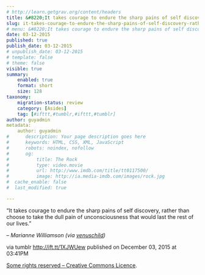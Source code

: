 ```yaml
---
# http://learn.getgrav.org/content/headers
title: &#8220;It takes courage to endure the sharp pains of self discovery, rather than choose to take the dull&#8230;&#8221;
slug: it-takes-courage-to-endure-the-sharp-pains-of-self-discovery-rather-than-choose-to-take-the-dull
# menu: &#8220;It takes courage to endure the sharp pains of self discovery, rather than choose to take the dull&#8230;&#8221;
date: 03-12-2015
published: true
publish_date: 03-12-2015
# unpublish_date: 03-12-2015
# template: false
# theme: false
visible: true
summary:
    enabled: true
    format: short
    size: 128
taxonomy:
    migration-status: review
    category: [Asides]
    tag: [#ifttt,#tumblr,#ifttt,#tumblr]
author: guyadmin
metadata:
    author: guyadmin
#      description: Your page description goes here
#      keywords: HTML, CSS, XML, JavaScript
#      robots: noindex, nofollow
#      og:
#          title: The Rock
#          type: video.movie
#          url: http://www.imdb.com/title/tt0117500/
#          image: http://ia.media-imdb.com/images/rock.jpg
#  cache_enable: false
#  last_modified: true

---
```


“It takes courage to endure the sharp pains of self discovery, rather than choose to take the dull pain of unconsciousness that would last the rest of our lives.”

 – *Marianne Williamson (via [venuschild](http://ift.tt/1h7vYTP))*

via tumblr http://ift.tt/1XJWUew published on December 03, 2015 at 03:41PM

[Some rights reserved – Creative Commons Licence](http://ift.tt/1gAEAkt).